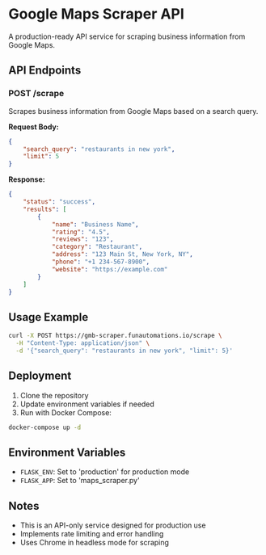 # Google Maps Scraper API

A production-ready API service for scraping business information from Google Maps.

## API Endpoints

### POST /scrape
Scrapes business information from Google Maps based on a search query.

**Request Body:**
```json
{
    "search_query": "restaurants in new york",
    "limit": 5
}
```

**Response:**
```json
{
    "status": "success",
    "results": [
        {
            "name": "Business Name",
            "rating": "4.5",
            "reviews": "123",
            "category": "Restaurant",
            "address": "123 Main St, New York, NY",
            "phone": "+1 234-567-8900",
            "website": "https://example.com"
        }
    ]
}
```

## Usage Example

```bash
curl -X POST https://gmb-scraper.funautomations.io/scrape \
  -H "Content-Type: application/json" \
  -d '{"search_query": "restaurants in new york", "limit": 5}'
```

## Deployment

1. Clone the repository
2. Update environment variables if needed
3. Run with Docker Compose:
```bash
docker-compose up -d
```

## Environment Variables
- `FLASK_ENV`: Set to 'production' for production mode
- `FLASK_APP`: Set to 'maps_scraper.py'

## Notes
- This is an API-only service designed for production use
- Implements rate limiting and error handling
- Uses Chrome in headless mode for scraping
